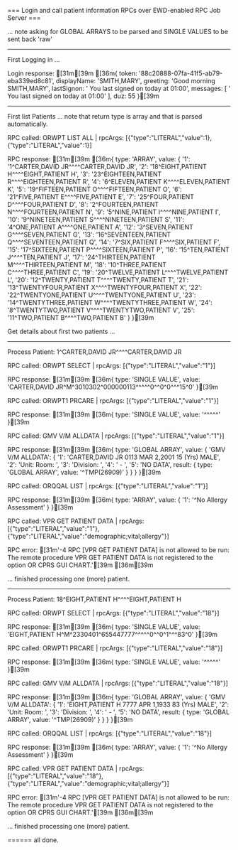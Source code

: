 

=== Login and call patient information RPCs over EWD-enabled RPC Job Server ===

... note asking for GLOBAL ARRAYS to be parsed and SINGLE VALUES to be sent back 'raw'



----------
First Logging in ...


Login response:
[31m[39m
[36m{ token: '88c20888-07fa-41f5-ab79-eba339ed8c81',
  displayName: 'SMITH,MARY',
  greeting: 'Good morning SMITH,MARY',
  lastSignon: '     You last signed on today at 01:00',
  messages: [ '     You last signed on today at 01:00' ],
  duz: 55 }[39m


----------
First list Patients
... note that return type is array and that is parsed automatically.


RPC called: ORWPT LIST ALL | rpcArgs: [{"type":"LITERAL","value":1},{"type":"LITERAL","value":1}]

RPC response:
[31m[39m
[36m{ type: 'ARRAY',
  value: 
   { '1': '1^CARTER,DAVID JR^^^^CARTER,DAVID JR',
     '2': '18^EIGHT,PATIENT H^^^^EIGHT,PATIENT H',
     '3': '23^EIGHTEEN,PATIENT R^^^^EIGHTEEN,PATIENT R',
     '4': '6^ELEVEN,PATIENT K^^^^ELEVEN,PATIENT K',
     '5': '19^FIFTEEN,PATIENT O^^^^FIFTEEN,PATIENT O',
     '6': '21^FIVE,PATIENT E^^^^FIVE,PATIENT E',
     '7': '25^FOUR,PATIENT D^^^^FOUR,PATIENT D',
     '8': '2^FOURTEEN,PATIENT N^^^^FOURTEEN,PATIENT N',
     '9': '5^NINE,PATIENT I^^^^NINE,PATIENT I',
     '10': '9^NINETEEN,PATIENT S^^^^NINETEEN,PATIENT S',
     '11': '4^ONE,PATIENT A^^^^ONE,PATIENT A',
     '12': '3^SEVEN,PATIENT G^^^^SEVEN,PATIENT G',
     '13': '16^SEVENTEEN,PATIENT Q^^^^SEVENTEEN,PATIENT Q',
     '14': '7^SIX,PATIENT F^^^^SIX,PATIENT F',
     '15': '17^SIXTEEN,PATIENT P^^^^SIXTEEN,PATIENT P',
     '16': '15^TEN,PATIENT J^^^^TEN,PATIENT J',
     '17': '24^THIRTEEN,PATIENT M^^^^THIRTEEN,PATIENT M',
     '18': '10^THREE,PATIENT C^^^^THREE,PATIENT C',
     '19': '20^TWELVE,PATIENT L^^^^TWELVE,PATIENT L',
     '20': '12^TWENTY,PATIENT T^^^^TWENTY,PATIENT T',
     '21': '13^TWENTYFOUR,PATIENT X^^^^TWENTYFOUR,PATIENT X',
     '22': '22^TWENTYONE,PATIENT U^^^^TWENTYONE,PATIENT U',
     '23': '14^TWENTYTHREE,PATIENT W^^^^TWENTYTHREE,PATIENT W',
     '24': '8^TWENTYTWO,PATIENT V^^^^TWENTYTWO,PATIENT V',
     '25': '11^TWO,PATIENT B^^^^TWO,PATIENT B' } }[39m


Get details about first two patients ...


----------
Process Patient: 1^CARTER,DAVID JR^^^^CARTER,DAVID JR


RPC called: ORWPT SELECT | rpcArgs: [{"type":"LITERAL","value":"1"}]

RPC response:
[31m[39m
[36m{ type: 'SINGLE VALUE',
  value: 'CARTER,DAVID JR^M^3010302^000000113^^^^^0^^0^0^^^15^0' }[39m

RPC called: ORWPT1 PRCARE | rpcArgs: [{"type":"LITERAL","value":"1"}]

RPC response:
[31m[39m
[36m{ type: 'SINGLE VALUE', value: '^^^^^' }[39m

RPC called: GMV V/M ALLDATA | rpcArgs: [{"type":"LITERAL","value":"1"}]

RPC response:
[31m[39m
[36m{ type: 'GLOBAL ARRAY',
  value: 
   { 'GMV V/M ALLDATA': 
      { '1': 'CARTER,DAVID JR  0113  MAR 2,2001  15 (Yrs)  MALE',
        '2': 'Unit:    Room: ',
        '3': 'Division: ',
        '4': ' - ',
        '5': 'NO DATA',
        result: { type: 'GLOBAL ARRAY', value: '^TMP(26909)' } } } }[39m

RPC called: ORQQAL LIST | rpcArgs: [{"type":"LITERAL","value":"1"}]

RPC response:
[31m[39m
[36m{ type: 'ARRAY', value: { '1': '^No Allergy Assessment' } }[39m

RPC called: VPR GET PATIENT DATA | rpcArgs: [{"type":"LITERAL","value":"1"},{"type":"LITERAL","value":"demographic;vital;allergy"}]

RPC error:
[31m'-4 RPC [VPR GET PATIENT DATA] is not allowed to be run: The remote procedure VPR GET PATIENT DATA is not registered to the option OR CPRS GUI CHART.'[39m
[36m[39m

... finished processing one (more) patient.




----------
Process Patient: 18^EIGHT,PATIENT H^^^^EIGHT,PATIENT H


RPC called: ORWPT SELECT | rpcArgs: [{"type":"LITERAL","value":"18"}]

RPC response:
[31m[39m
[36m{ type: 'SINGLE VALUE',
  value: 'EIGHT,PATIENT H^M^2330401^655447777^^^^^0^^0^1^^^83^0' }[39m

RPC called: ORWPT1 PRCARE | rpcArgs: [{"type":"LITERAL","value":"18"}]

RPC response:
[31m[39m
[36m{ type: 'SINGLE VALUE', value: '^^^^^' }[39m

RPC called: GMV V/M ALLDATA | rpcArgs: [{"type":"LITERAL","value":"18"}]

RPC response:
[31m[39m
[36m{ type: 'GLOBAL ARRAY',
  value: 
   { 'GMV V/M ALLDATA': 
      { '1': 'EIGHT,PATIENT H  7777  APR 1,1933  83 (Yrs)  MALE',
        '2': 'Unit:    Room: ',
        '3': 'Division: ',
        '4': ' - ',
        '5': 'NO DATA',
        result: { type: 'GLOBAL ARRAY', value: '^TMP(26909)' } } } }[39m

RPC called: ORQQAL LIST | rpcArgs: [{"type":"LITERAL","value":"18"}]

RPC response:
[31m[39m
[36m{ type: 'ARRAY', value: { '1': '^No Allergy Assessment' } }[39m

RPC called: VPR GET PATIENT DATA | rpcArgs: [{"type":"LITERAL","value":"18"},{"type":"LITERAL","value":"demographic;vital;allergy"}]

RPC error:
[31m'-4 RPC [VPR GET PATIENT DATA] is not allowed to be run: The remote procedure VPR GET PATIENT DATA is not registered to the option OR CPRS GUI CHART.'[39m
[36m[39m

... finished processing one (more) patient.





====== 
all done.

